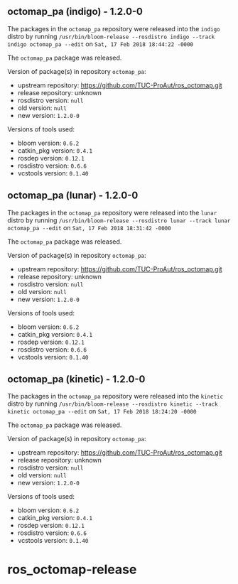 ## octomap_pa (indigo) - 1.2.0-0

The packages in the `octomap_pa` repository were released into the `indigo` distro by running `/usr/bin/bloom-release --rosdistro indigo --track indigo octomap_pa --edit` on `Sat, 17 Feb 2018 18:44:22 -0000`

The `octomap_pa` package was released.

Version of package(s) in repository `octomap_pa`:

- upstream repository: https://github.com/TUC-ProAut/ros_octomap.git
- release repository: unknown
- rosdistro version: `null`
- old version: `null`
- new version: `1.2.0-0`

Versions of tools used:

- bloom version: `0.6.2`
- catkin_pkg version: `0.4.1`
- rosdep version: `0.12.1`
- rosdistro version: `0.6.6`
- vcstools version: `0.1.40`


## octomap_pa (lunar) - 1.2.0-0

The packages in the `octomap_pa` repository were released into the `lunar` distro by running `/usr/bin/bloom-release --rosdistro lunar --track lunar octomap_pa --edit` on `Sat, 17 Feb 2018 18:31:42 -0000`

The `octomap_pa` package was released.

Version of package(s) in repository `octomap_pa`:

- upstream repository: https://github.com/TUC-ProAut/ros_octomap.git
- release repository: unknown
- rosdistro version: `null`
- old version: `null`
- new version: `1.2.0-0`

Versions of tools used:

- bloom version: `0.6.2`
- catkin_pkg version: `0.4.1`
- rosdep version: `0.12.1`
- rosdistro version: `0.6.6`
- vcstools version: `0.1.40`


## octomap_pa (kinetic) - 1.2.0-0

The packages in the `octomap_pa` repository were released into the `kinetic` distro by running `/usr/bin/bloom-release --rosdistro kinetic --track kinetic octomap_pa --edit` on `Sat, 17 Feb 2018 18:24:20 -0000`

The `octomap_pa` package was released.

Version of package(s) in repository `octomap_pa`:

- upstream repository: https://github.com/TUC-ProAut/ros_octomap.git
- release repository: unknown
- rosdistro version: `null`
- old version: `null`
- new version: `1.2.0-0`

Versions of tools used:

- bloom version: `0.6.2`
- catkin_pkg version: `0.4.1`
- rosdep version: `0.12.1`
- rosdistro version: `0.6.6`
- vcstools version: `0.1.40`


# ros_octomap-release